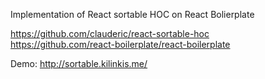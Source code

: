 Implementation of React sortable HOC on React Bolierplate

https://github.com/clauderic/react-sortable-hoc <br> https://github.com/react-boilerplate/react-boilerplate

Demo: http://sortable.kilinkis.me/